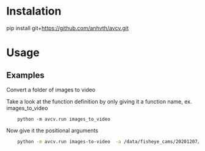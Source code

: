 # Instalation

pip install git+https://github.com/anhvth/avcv.git

# Usage
## Examples
Convert a folder of images to video

Take a look at the function definition by only giving it a function name, ex. images_to_video
```
    python -m avcv.run images_to_video
```
Now give it the positional arguments
```bash
    python -m avcv.run images-to-video  -a /data/fisheye_cams/20201207/timecity_T13_1/ ../output.mp4
```
